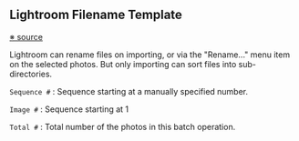## Lightroom Filename Template

[※ source](https://photographylife.com/using-filename-template-editor-in-lightroom)

Lightroom can rename files on importing, or via the "Rename..." menu item on the selected photos. But only importing can sort files into sub-directories.

`Sequence #`
: Sequence starting at a manually specified number.

`Image #`
: Sequence starting at 1

`Total #`
: Total number of the photos in this batch operation.
